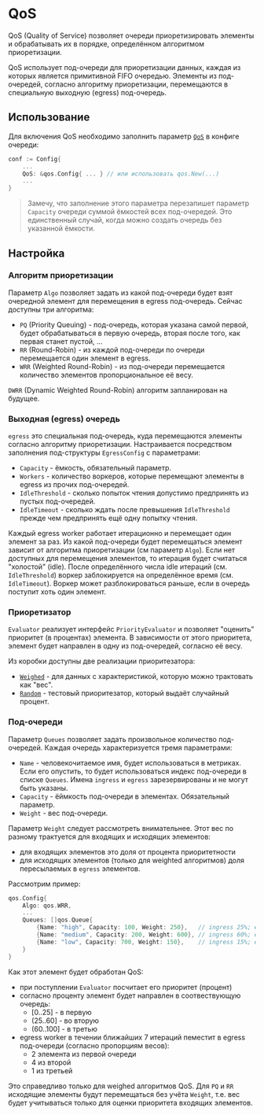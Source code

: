 # QoS

QoS (Quality of Service) позволяет очереди приоретизировать элементы и обрабатывать их в порядке, определённом
алгоритмом приоретизации.

QoS использует под-очереди для приоретизации данных, каждая из которых является примитивной FIFO очередью. Элементы из
под-очередей, согласно алгоритму приоретизации, перемещаются в специальную выходную (egress) под-очередь.

## Использование

Для включения QoS необходимо заполнить параметр [`QoS`](https://github.com/koykov/queue/blob/master/config.go#L51) в
конфиге очереди:
```go
conf := Config{
	...
	QoS: &qos.Config{ ... } // или использовать qos.New(...)
	...
}
```

> Замечу, что заполнение этого параметра перезапишет параметр `Capacity` очереди суммой ёмкостей всех под-очередей. Это
единственный случай, когда можно создать очередь без указанной ёмкости.

## Настройка

### Алгоритм приоретизации

Параметр `Algo` позволяет задать из какой под-очереди будет взят очередной элемент для перемещения в egress под-очередь.
Сейчас доступны три алгоритма:
* `PQ` (Priority Queuing) - под-очередь, которая указана самой первой, будет обрабатываться в первую очередь, вторая
после того, как первая станет пустой, ...
* `RR` (Round-Robin) - из каждой под-очереди по очереди перемещается один элемент в egress.
* `WRR` (Weighted Round-Robin) - из под-очереди перемещается количество элементов пропорциональное её весу.

`DWRR` (Dynamic Weighted Round-Robin) алгоритм запланирован на будущее.

### Выходная (egress) очередь

`egress` это специальная под-очередь, куда перемещаются элементы согласно алгоритму приоретизации. Настраивается
посредством заполнения под-структуры `EgressConfig` с параметрами:
* `Capacity` - ёмкость, обязательный параметр.
* `Workers` - количество воркеров, которые перемещают элементы в egress из прочих под-очередей.
* `IdleThreshold` - сколько попыток чтения допустимо предпринять из пустых под-очередей.
* `IdleTimeout` - сколько ждать после превышения `IdleThreshold` прежде чем предпринять ещё одну попытку чтения.

Каждый egress worker работает итерационно и перемещает один элемент за раз. Из какой под-очереди будет перемещаться
элемент зависит от алгоритма приоретизации (см параметр `Algo`). Если нет доступных для перемещения элементов, то
итерация будет считаться "холостой" (idle). После определённого числа idle итераций (см. `IdleThreshold`) воркер
заблокируется на определённое время (см. `IdleTimeout`). Воркер может разблокироваться раньше, если в очередь поступит
хоть один элемент.

### Приоретизатор

`Evaluator` реализует интерфейс `PriorityEvaluator` и позволяет "оценить" приоритет (в процентах) элемента.
В зависимости от этого приоритета, элемент будет направлен в одну из под-очередей, согласно её весу.

Из коробки доступны две реализации приоритезатора:
* [`Weighed`](https://github.com/koykov/queue/blob/master/priority/weighted.go) - для данных с характеристикой, которую
можно трактовать как "вес".
* [`Random`](https://github.com/koykov/queue/blob/master/priority/random.go) - тестовый приоритезатор, который выдаёт
случайный процент.

### Под-очереди

Параметр `Queues` позволяет задать произвольное количество под-очередей. Каждая очередь характеризуется тремя параметрами:
* `Name` - человекочитаемое имя, будет использоваться в метриках. Если его опустить, то будет использоваться индекс
под-очереди в списке `Queues`. Имена `ingress` и `egress` зарезервированы и не могут быть указаны.
* `Capacity` - ёймкость под-очереди в элементах. Обязательный параметр.
* `Weight` - вес под-очереди.

Параметр `Weight` следует рассмотреть внимательнее. Этот вес по разному трактуется для входящих и исходящих элементов:
* для входящих элементов это доля от процента приоритетности
* для исходящих элементов (только для weighted алгоритмов) доля пересылаемых в `egress` элементов.

Рассмотрим пример:
```go
qos.Config{
	Algo: qos.WRR,
	...
	Queues: []qos.Queue{
		{Name: "high", Capacity: 100, Weight: 250},   // ingress 25%; egress 1.6 (~2)	
		{Name: "medium", Capacity: 200, Weight: 600}, // ingress 60%; egress 4
		{Name: "low", Capacity: 700, Weight: 150},    // ingress 15%; egress 1
	}
}
```
Как этот элемент будет обработан QoS:
* при поступлении `Evaluator` посчитает его приоритет (процент)
* согласно проценту элемент будет направлен в соотвествующую очередь:
  * [0..25] - в первую
  * (25..60] - во вторую
  * (60..100] - в третью
* egress worker в течении ближайших 7 итераций пеместит в egress под-очереди (согласно пропорциям весов):
  * 2 элемента из первой очереди
  * 4 из второй
  * 1 из третьей

Это справедливо только для weighed алгоритмов QoS. Для `PQ` и `RR` исходящие элементы будут перемещаться без учёта
`Weight`, т.е. вес будет учитываться только для оценки приоритета входящих элементов.
